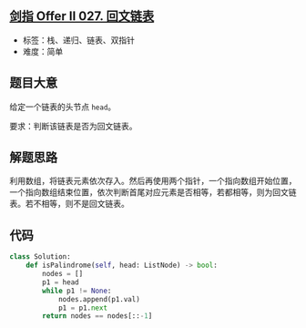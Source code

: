 ## [剑指 Offer II 027. 回文链表](https://leetcode-cn.com/problems/aMhZSa/)

- 标签：栈、递归、链表、双指针
- 难度：简单

## 题目大意

给定一个链表的头节点 `head`。

要求：判断该链表是否为回文链表。

## 解题思路

利用数组，将链表元素依次存入。然后再使用两个指针，一个指向数组开始位置，一个指向数组结束位置，依次判断首尾对应元素是否相等，若都相等，则为回文链表。若不相等，则不是回文链表。

## 代码

```Python
class Solution:
    def isPalindrome(self, head: ListNode) -> bool:
        nodes = []
        p1 = head
        while p1 != None:
            nodes.append(p1.val)
            p1 = p1.next
        return nodes == nodes[::-1]
```

